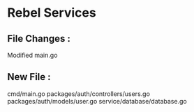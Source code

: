 # Rebel Services

## File Changes :
Modified main.go

## New File :
cmd/main.go
packages/auth/controllers/users.go
packages/auth/models/user.go
service/database/database.go